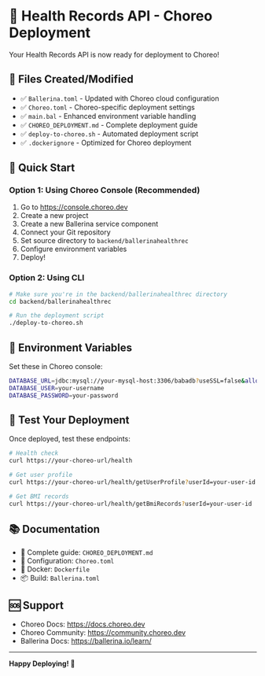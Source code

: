 # 🚀 Health Records API - Choreo Deployment

Your Health Records API is now ready for deployment to Choreo!

## 📁 Files Created/Modified

- ✅ `Ballerina.toml` - Updated with Choreo cloud configuration
- ✅ `Choreo.toml` - Choreo-specific deployment settings
- ✅ `main.bal` - Enhanced environment variable handling
- ✅ `CHOREO_DEPLOYMENT.md` - Complete deployment guide
- ✅ `deploy-to-choreo.sh` - Automated deployment script
- ✅ `.dockerignore` - Optimized for Choreo deployment

## 🎯 Quick Start

### Option 1: Using Choreo Console (Recommended)
1. Go to https://console.choreo.dev
2. Create a new project
3. Create a new Ballerina service component
4. Connect your Git repository
5. Set source directory to `backend/ballerinahealthrec`
6. Configure environment variables
7. Deploy!

### Option 2: Using CLI
```bash
# Make sure you're in the backend/ballerinahealthrec directory
cd backend/ballerinahealthrec

# Run the deployment script
./deploy-to-choreo.sh
```

## 🔧 Environment Variables

Set these in Choreo console:

```bash
DATABASE_URL=jdbc:mysql://your-mysql-host:3306/babadb?useSSL=false&allowPublicKeyRetrieval=true&createDatabaseIfNotExist=true&autoReconnect=true&useUnicode=true&characterEncoding=utf8&cachePrepStmts=true&useServerPrepStmts=true&rewriteBatchedStatements=true&maintainTimeStats=false&elideSetAutoCommits=true&useLocalSessionState=true
DATABASE_USER=your-username
DATABASE_PASSWORD=your-password
```

## 🧪 Test Your Deployment

Once deployed, test these endpoints:

```bash
# Health check
curl https://your-choreo-url/health

# Get user profile
curl https://your-choreo-url/health/getUserProfile?userId=your-user-id

# Get BMI records
curl https://your-choreo-url/health/getBmiRecords?userId=your-user-id
```

## 📚 Documentation

- 📖 Complete guide: `CHOREO_DEPLOYMENT.md`
- 🔧 Configuration: `Choreo.toml`
- 🐳 Docker: `Dockerfile`
- 📦 Build: `Ballerina.toml`

## 🆘 Support

- Choreo Docs: https://docs.choreo.dev
- Choreo Community: https://community.choreo.dev
- Ballerina Docs: https://ballerina.io/learn/

---

**Happy Deploying! 🎉**
